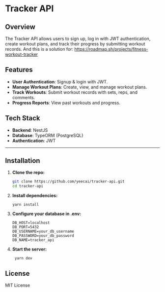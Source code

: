 # Tracker API

## Overview

The Tracker API allows users to sign up, log in with JWT authentication, create workout plans, and track their progress by submitting workout records.
And this is a solution for: https://roadmap.sh/projects/fitness-workout-tracker

## Features

- **User Authentication**: Signup & login with JWT.
- **Manage Workout Plans**: Create, view, and manage workout plans.
- **Track Workouts**: Submit workout records with sets, reps, and comments.
- **Progress Reports**: View past workouts and progress.

## Tech Stack

- **Backend**: NestJS
- **Database**: TypeORM (PostgreSQL)
- **Authentication**: JWT

---

## Installation

1. **Clone the repo:**

   ```bash
   git clone https://github.com/yeecai/tracker-api.git
   cd tracker-api
   ```
2. **Install dependencies:**

    ```yarn install```

3. **Configure your database in .env:**

    ```
    DB_HOST=localhost
    DB_PORT=5432
    DB_USERNAME=your_db_username
    DB_PASSWORD=your_db_password
    DB_NAME=tracker_api
    ```
4. **Start the server:**

   ``` yarn dev```

## License
MIT License